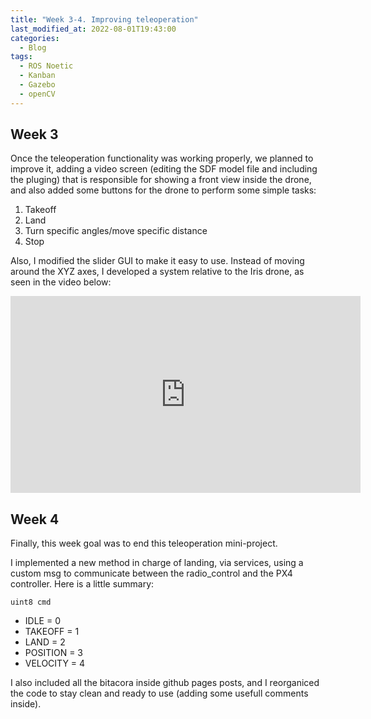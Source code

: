 ```yaml
---
title: "Week 3-4. Improving teleoperation"
last_modified_at: 2022-08-01T19:43:00
categories:
  - Blog
tags:
  - ROS Noetic
  - Kanban
  - Gazebo
  - openCV
---
```


## Week 3

Once the teleoperation functionality was working properly, we planned to improve it, adding a video screen (editing the SDF model file and including the pluging) that is responsible for showing a front view inside the drone, and also added some buttons for the drone to perform some simple tasks:

1. Takeoff
2. Land
3. Turn specific angles/move specific distance
4. Stop

Also, I modified the slider GUI to make it easy to use. Instead of moving around the XYZ axes, I developed a system relative to the Iris drone, as seen in the video below:

<iframe width="560" height="315" src="https://www.youtube.com/embed/_XKJYMi-2PE" title="YouTube video player" frameborder="0" allow="accelerometer; autoplay; clipboard-write; encrypted-media; gyroscope; picture-in-picture" allowfullscreen></iframe>

## Week 4

Finally, this week goal was to end this teleoperation mini-project.

I implemented a new method in charge of landing, via services, using a custom msg to communicate between the radio_control and the PX4 controller. Here is a little summary:

`uint8 cmd`

- IDLE = 0
- TAKEOFF = 1
- LAND = 2
- POSITION = 3
- VELOCITY = 4

I also included all the bitacora inside github pages posts, and I reorganiced the code to stay clean and ready to use (adding some usefull comments inside).
